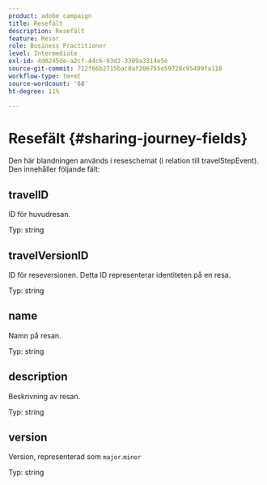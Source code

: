```yaml
---
product: adobe campaign
title: Resefält
description: Resefält
feature: Resor
role: Business Practitioner
level: Intermediate
exl-id: 4d0245de-a2cf-44c6-93d2-3309a3314e5e
source-git-commit: 712f66b2715bac0af206755e59728c95499fa110
workflow-type: tm+mt
source-wordcount: '68'
ht-degree: 11%

---
```


# Resefält {#sharing-journey-fields}

Den här blandningen används i reseschemat (i relation till travelStepEvent). Den innehåller följande fält:

## travelID

ID för huvudresan.

Typ: string

## travelVersionID

ID för reseversionen. Detta ID representerar identiteten på en resa.

Typ: string

## name

Namn på resan.

Typ: string

## description

Beskrivning av resan.

Typ: string

## version

Version, representerad som `major`.`minor`

Typ: string
